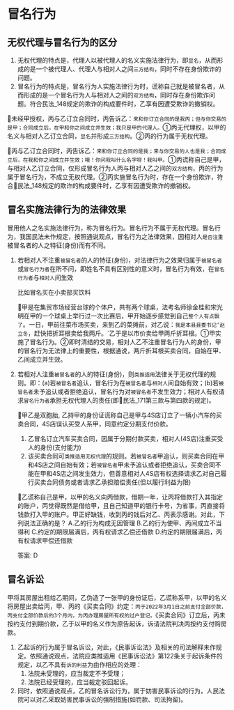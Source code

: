 # 冒名行为

## 无权代理与冒名行为的区分

1. 无权代理的特点是，代理人以被代理人的名义实施法律行为，即`显名`，从而形成的是一个被代理人、代理人与相对人之间`三方结构`，同时不存在身份欺诈的问题。
2. 冒名行为的特点是，冒名行为人实施法律行为时，谎称自己就是被冒名者，从而形成的是一个冒名行为人与相对人之间的`双方结构`，同时存在身份欺诈问题。符合民法_148规定的欺诈的构成要件时，乙享有因遭受欺诈的撤销权。

🍐未经甲授权，丙与乙订立合同时，丙告诉乙：`来和你订立合同的是我丙；但与你交易的是甲；合同成立后，在甲和你之间成立并生效；我只是甲的代理人。`①丙无代理权，以甲的名义与相对人乙订立合同，`显名`并形成`三方结构`。②丙的行为属于无权代理。

🍐丙与乙订立合同时，丙告诉乙：`来和你订立合同的是我；来与你交易的人也是我；合同成立后，在我和你之间成立并生效；哦！你问我叫什么名字呀！我叫甲。`①丙谎称自己是甲，与相对人乙订立合同，仅形成冒名行为人丙与相对人乙之间的`双方结构`，丙的行为属于冒名行为，不成立无权代理。②丙实施冒名行为时，存在一个身份欺诈，符合🚪民法_148规定的欺诈的构成要件时，乙享有因遭受欺诈的撤销权。


## 冒名实施法律行为的法律效果

冒用他人之名实施法律行为，称为冒名行为。冒名行为不属于无权代理。冒名行为，我国民法未作规定，按照通说观点，冒名行为之法律效果，因相对人`是否注重`被冒名者的人之特征(身份)而有不同。
1. 若相对人不注重`被冒名者`的人的特征(身份)，对法律行为之效果归属于`被冒名者`或`冒名行为者`在所不问，即姓名不具有区别性的意义时，冒名行为有效，在`冒名行为者`与`相对人`间生效

    比如冒名买在小卖部买饮料

    🍐甲是在集贸市场经营台球的个体户，共有两个球桌，法考名师徐金桂和宋光明在甲的一个球桌上举行过一次比赛后，甲开始逐步感觉到自己`整个人有点飘了`。一日，甲前往菜市场买卖，来到乙的菜摊前，对乙说：`我是本县县委书记‘赵立冬`，赶快把折耳根卖给我两斤。`乙于是以市价卖给甲两斤折耳根。①甲实施了冒名行为。②即时清结的交易，相对人乙不注重冒名行为人的身份，甲的冒名行为无法律上的重要性，根据通说，两斤折耳根买卖合同，自始在甲、乙间成立并生效。


2. 若相对人注重`被冒名者`的人的特征(身份)，则`类推适用`法律关于无权代理的规则。即：(a)若`被冒名者`追认，冒名行为在`被冒名者`与`相对人`间自始有效；(b)若`被冒名者`未予追认或者拒绝追认，冒名行为对`被冒名者`不发生效力；相对人有权请求`冒名行为者`承担无权代理人的责任(即🚪民法_171第三款与第四款的规定)。

    🍐甲乙是双胞胎, 乙持甲的身份证谎称自己是甲与4S店订立了一辆小汽车的买卖合同，4S店误认买受人系甲，同意约定分期支付价款。
    1. 乙冒名订立汽车买卖合同，因属于分期付款买卖，相对人(4S店)注重买受人的身份(支付能力)
    2. 该买卖合同可`类推适用无权代理`的规则。若`被冒名者`甲追认，则买卖合同在甲和4S店之间自始有效；若`被冒名者`甲未予追认或者拒绝追认，买卖合同不能在甲和4S店之间发生效力，但善意相对人4S店有权选择请求乙对自己履行买卖合同债务或者请求乙承担赔偿责任(但以履行利益为限)


    🍐乙谎称自己是甲，以甲的名义向丙借款，借期一年，让丙将借款打入其指定的账户，丙觉得既然是借给甲，且自己知道甲的银行卡号，为省事，丙直接将钱款打入甲的账户。甲正好缺钱，收到丙的钱后对乙、丙表示感谢。对此，下列说法正确的是？
    A.乙的行为构成无因管理
    B.乙的行为使甲、丙间成立不当得利
    C.约定的期限届满后，丙有权请求乙偿还借款
    D.约定的期限届满后，丙有权请求甲偿还借款

    答案: D

## 冒名诉讼

甲将其房屋出租给乙期间，乙伪造了一张甲的身份证后，乙谎称系甲，以甲的名义将房屋出卖给丙，甲、丙的《买卖合同》约定：`丙于2022年3月1日之前支付全部价款，丙支付全部价款后的3个月内，为丙办理房屋所有权的过户登记。`《买卖合同》订立后，丙未按约支付到期价款，乙于以甲的名义作为原告起诉，诉请法院判决丙按约支付购房款。

1. 乙起诉的行为属于冒名诉讼，对此，《民事诉讼法》及相关的司法解释未作规定。依照通说观点，法院应类推适用《民事诉讼法》第122条关于起诉条件的规定，以乙不具有`诉的利益`为由作相应的处理：
    1. 法院未受理的，应当裁定不予受理；
    2. 法院已经受理的，应当裁定驳回起诉。
2. 同时，依照通说观点，乙的冒名诉讼行为，属于妨害民事诉讼的行为，人民法院可以对乙采取妨害民事诉讼的强制措施(如罚款、司法拘留)。

